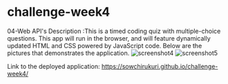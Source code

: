 # challenge-week4
04-Web API's
Description :This is a  timed coding quiz with multiple-choice questions. This app will run in the browser, and will feature dynamically updated HTML and CSS powered by JavaScript code. Below are the pictures that demonstrates the application.
![screenshot4](https://github.com/Sowchirukuri/challenge-week4/assets/129994937/37839067-9056-4c65-a39e-d1528bf4cf68)
![screenshot5](https://github.com/Sowchirukuri/challenge-week4/assets/129994937/c7b9eade-677e-4db3-9a97-d7d958000b10)

Link to the deployed application: https://sowchirukuri.github.io/challenge-week4/
